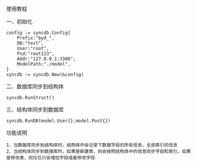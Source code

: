 使用教程

一、初始化

	config := syncdb.Config{
		Prefix:"byd_",
		DB:"test",
		User:"root",
		Psd:"root123",
		Addr:"127.0.0.1:3306",
		ModelPath:"./model",
	}
	syncdb := syncdb.New(&config)

二、数据库同步到结构体

	syncdb.RunStruct()

三、结构体同步到数据库

	syncdb.RunDB(model.User{},model.Post{})


功能说明

	1、当数据库同步到结构体时，结构体中会记录下数据字段的所有信息，全部索引的信息
	2、当结构体同步到数据库时，如果是新建表，则会按照结构体中的信息同步字段和索引，如果是修改表，则仅仅只会增加字段或者修改字段